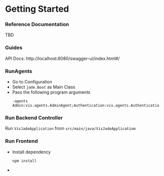 # Getting Started

### Reference Documentation
TBD

### Guides
API Docs: http://localhost:8080/swagger-ui/index.html#/

### RunAgents
- Go to Configuration
- Select ```jade.Boot``` as Main Class
- Pass the following program arguments
    ```
    -agents Admin:vis.agents.AdminAgent;Authentication:vis.agents.AuthenticationAgent;CustomerAssistant:vis.agents.CustomerAssistantAgent;InsuranceClaim:vis.agents.InsuranceClaimAgent;Database:vis.agents.DatabaseAgent
    ```
### Run Backend Controller
Run ```VisJadeApplication``` from ```src/main/java/VisJadeApplicatiom```

### Run Frontend
- Install dependency
    ```agsl
    npm install
    ```
- 

